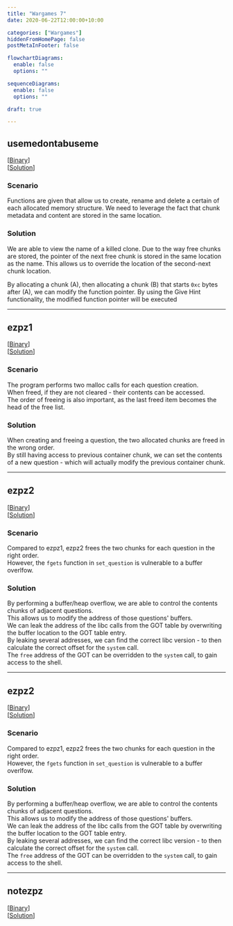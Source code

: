 ```yaml
---
title: "Wargames 7"
date: 2020-06-22T12:00:00+10:00

categories: ["Wargames"]
hiddenFromHomePage: false
postMetaInFooter: false

flowchartDiagrams:
  enable: false
  options: ""

sequenceDiagrams: 
  enable: false
  options: ""

draft: true

---
```


## usemedontabuseme

[[Binary](https://github.com/featherbear/UNSW-COMP6447/raw/master/wargames/week8/usemedontabuseme)]  
[[Solution](https://github.com/featherbear/UNSW-COMP6447/raw/master/wargames/week8/solve-usemedontabuseme.py)]

### Scenario

Functions are given that allow us to create, rename and delete a certain of each allocated memory structure. We need to leverage the fact that chunk metadata and content are stored in the same location.

### Solution

We are able to view the name of a killed clone. Due to the way free chunks are stored, the pointer of the next free chunk is stored in the same location as the name. This allows us to override the location of the second-next chunk location.  

By allocating a chunk (A), then allocating a chunk (B) that starts `0xc` bytes after (A), we can modify the function pointer. By using the Give Hint functionality, the modified function pointer will be executed

---

## ezpz1

[[Binary](https://github.com/featherbear/UNSW-COMP6447/raw/master/wargames/week8/ezpz1)]  
[[Solution](https://github.com/featherbear/UNSW-COMP6447/raw/master/wargames/week8/solve-ezpz1.py)]

### Scenario

The program performs two malloc calls for each question creation.  
When freed, if they are not cleared - their contents can be accessed.  
The order of freeing is also important, as the last freed item becomes the head of the free list.

### Solution

When creating and freeing a question, the two allocated chunks are freed in the wrong order.  
By still having access to previous container chunk, we can set the contents of a new question - which will actually modify the previous container chunk.

---

## ezpz2

[[Binary](https://github.com/featherbear/UNSW-COMP6447/raw/master/wargames/week8/ezpz2)]  
[[Solution](https://github.com/featherbear/UNSW-COMP6447/raw/master/wargames/week8/solve-ezpz2.py)]

### Scenario

Compared to ezpz1, ezpz2 frees the two chunks for each question in the right order.  
However, the `fgets` function in `set_question` is vulnerable to a buffer overlfow.  

### Solution

By performing a buffer/heap overflow, we are able to control the contents chunks of adjacent questions.  
This allows us to modify the address of those questions' buffers.  
We can leak the address of the libc calls from the GOT table by overwriting the buffer location to the GOT table entry.  
By leaking several addresses, we can find the correct libc version - to then calculate the correct offset for the `system` call.  
The `free` address of the GOT can be overridden to the `system` call, to gain access to the shell.

---

## ezpz2

[[Binary](https://github.com/featherbear/UNSW-COMP6447/raw/master/wargames/week8/ezpz2)]  
[[Solution](https://github.com/featherbear/UNSW-COMP6447/raw/master/wargames/week8/solve-ezpz2.py)]

### Scenario

Compared to ezpz1, ezpz2 frees the two chunks for each question in the right order.  
However, the `fgets` function in `set_question` is vulnerable to a buffer overlfow.  

### Solution

By performing a buffer/heap overflow, we are able to control the contents chunks of adjacent questions.  
This allows us to modify the address of those questions' buffers.  
We can leak the address of the libc calls from the GOT table by overwriting the buffer location to the GOT table entry.  
By leaking several addresses, we can find the correct libc version - to then calculate the correct offset for the `system` call.  
The `free` address of the GOT can be overridden to the `system` call, to gain access to the shell.

---

## notezpz

[[Binary](https://github.com/featherbear/UNSW-COMP6447/raw/master/wargames/week8/notezpz)]  
[[Solution](https://github.com/featherbear/UNSW-COMP6447/raw/master/wargames/week8/solve-notezpz.py)]

